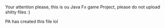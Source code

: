 Your attention please,
this is ou Java Fx game Project,
please do not upload shitty files :)

PA has created this file lol
